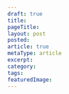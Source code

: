 ```yaml
---
draft: true
title:
pageTitle:
layout: post
posted:
article: true
metaType: article
excerpt:
category:
tags:
featuredImage:
---
```

